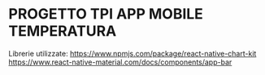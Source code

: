 # PROGETTO TPI APP MOBILE TEMPERATURA

Librerie utilizzate:
https://www.npmjs.com/package/react-native-chart-kit
https://www.react-native-material.com/docs/components/app-bar
